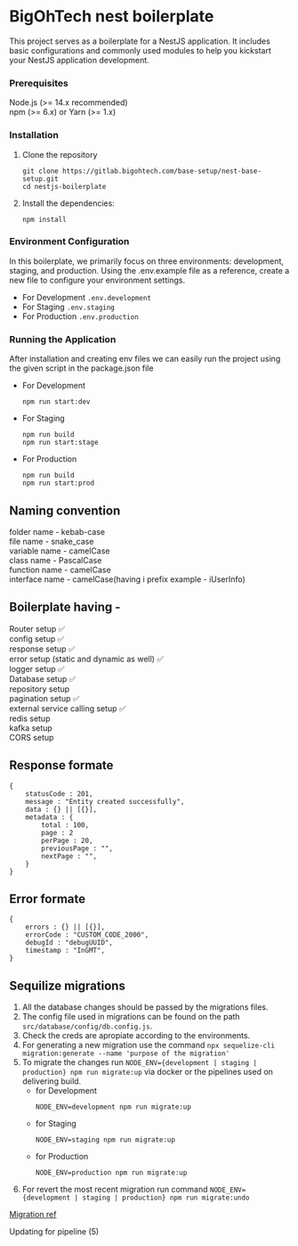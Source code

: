 # BigOhTech nest boilerplate

This project serves as a boilerplate for a NestJS application. It includes basic configurations and commonly used modules to help you kickstart your NestJS application development.

### Prerequisites

Node.js (>= 14.x recommended)  
npm (>= 6.x) or Yarn (>= 1.x)

### Installation

1. Clone the repository
    ```
    git clone https://gitlab.bigohtech.com/base-setup/nest-base-setup.git
    cd nestjs-boilerplate
    ```
2. Install the dependencies:
    ```
    npm install
    ```

### Environment Configuration

In this boilerplate, we primarily focus on three environments: development, staging, and production. Using the .env.example file as a reference, create a new file to configure your environment settings.

-   For Development `.env.development`
-   For Staging `.env.staging`
-   For Production `.env.production`

### Running the Application

After installation and creating env files we can easily run the project using the given script in the package.json file

-   For Development

    ```
    npm run start:dev
    ```

-   For Staging

    ```
    npm run build
    npm run start:stage
    ```

-   For Production
    ```
    npm run build
    npm run start:prod
    ```

## Naming convention

folder name - kebab-case  
file name - snake_case  
variable name - camelCase  
class name - PascalCase  
function name - camelCase  
interface name - camelCase(having i prefix example - iUserInfo)

## Boilerplate having -

Router setup ✅  
config setup ✅  
response setup ✅  
error setup (static and dynamic as well) ✅  
logger setup ✅  
Database setup ✅  
repository setup  
pagination setup ✅  
external service calling setup ✅  
redis setup  
kafka setup  
CORS setup

## Response formate

    {
        statusCode : 201,
        message : "Entity created successfully",
        data : {} || [{}],
        metadata : {
            total : 100,
            page : 2
            perPage : 20,
            previousPage : "",
            nextPage : "",
        }
    }

## Error formate

    {
        errors : {} || [{}],
        errorCode : "CUSTOM_CODE_2000",
        debugId : "debugUUID",
        timestamp : "InGMT",
    }

## Sequilize migrations

1.  All the database changes should be passed by the migrations files.
2.  The config file used in migrations can be found on the path `src/database/config/db.config.js`.
3.  Check the creds are apropiate according to the environments.
4.  For generating a new migration use the command `npx sequelize-cli migration:generate --name 'purpose of the migration'`
5.  To migrate the changes run `NODE_ENV={development | staging | production} npm run migrate:up` via docker or the pipelines used on delivering build.
    -   for Development
        ```
        NODE_ENV=development npm run migrate:up
        ```
    -   for Staging
        ```
        NODE_ENV=staging npm run migrate:up
        ```
    -   for Production 
        ```
        NODE_ENV=production npm run migrate:up
        ```
6.  For revert the most recent migration run command `NODE_ENV={development | staging | production} npm run migrate:undo`

[Migration ref](https://sequelize.org/docs/v6/other-topics/migrations/#undoing-migrations)

Updating for pipeline (5)
